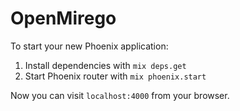 # OpenMirego

To start your new Phoenix application:

1. Install dependencies with `mix deps.get`
2. Start Phoenix router with `mix phoenix.start`

Now you can visit `localhost:4000` from your browser.
